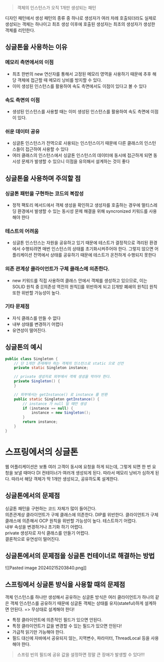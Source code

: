> 객체의 인스턴스가 오직 1개만 생성되는 패턴

디자인 패턴에서 생성 패턴의 종류 중 하나로 생성자가 여러 차례 호출되더라도 실제로 생성되는 객체는 하나이고 최초 생성 이후에 호출된 생성자는 최초의 생성자가 생성한 객체를 리턴한다.

## 싱글톤을 사용하는 이유
### 메모리 측면에서의 이점
- 최초 한번의 new 연산자를 통해서 고정된 메모리 영역을 사용하기 때문에 추후 해당 객체에 접근할 때 메모리 낭비를 방지할 수 있다.
- 이미 생성된 인스턴스를 활용하여 속도 측면에서도 이점이 있다고 볼 수 있다
### 속도 측면의 이점
- 생성된 인스턴스를 사용할 때는 이미 생성된 인스턴스를 활용하여 속도 측면에 이점이 있다.
### 쉬운 데이터 공유
- 싱글톤 인스턴스가 전역으로 사용되는 인스턴스이기 때문에 다른 클래스의 인스턴스들이 접근하여 사용할 수 있다
- 여러 클래스의 인스턴스에서 싱글톤 인스턴스의 데이터에 동시에 접근하게 되면 동시성 문제가 발생할 수 있으니 이점을 유의해서 설계하는 것이 좋다
## 싱글톤을 사용하며 주의할 점
### 싱글톤 패턴을 구현하는 코드의 복잡성
- 정적 팩토리 메서드에서 객체 생성을 확인하고 생성자를 호출하는 경우에 멀티스레딩 환경에서 발생할 수 있는 동시성 문제 해결을 위해 syncronized 키워드를 사용해야 한다
### 테스트의 어려움
- 싱글톤 인스턴스는 자원을 공유하고 있기 때문에 테스트가 결정적으로 격리된 환경에서 수행되려면 매번 인스턴스의 상태를 초기화시켜주어야 한다. 그렇지 않으면 어플리케이션 전역에서 상태를 공유하기 때문에 테스트가 온전하게 수행되지 못한다
### 의존 관계상 클라이언트가 구체 클래스에 의존한다.
- new 키워드를 직접 사용하여 클래스 안에서 객체를 생성하고 있으므로, 이는 SOLID 원칙 중 [[의존성 역전의 원칙]]를 위반하게 되고 [[개방 폐쇄의 원칙]] 원칙 또한 위반할 가능성이 높다.
### 기타 문제점
- 자식 클래스를 만들 수 없다
- 내부 상태를 변경하기 어렵다
- 유연성이 떨어진다.


## 싱글톤의 예시

```java
public class Singleton {
    // 단 1개만 존재해야 하는 객체의 인스턴스로 static 으로 선언
    private static Singleton instance;

    // private 생성자로 외부에서 객체 생성을 막아야 한다.
    private Singleton() {
    }

    // 외부에서는 getInstance() 로 instance 를 반환
    public static Singleton getInstance() {
        // instance 가 null 일 때만 생성
        if (instance == null) {
            instance = new Singleton();
        }
        return instance;
    }
}
```

# 스프링에서의 싱글톤
웹 어플리케이션은 보통 여러 고객이 동시에 요청을 하게 되는데, 그렇게 되면 한 번 요청을 보낼 때마다 DI 컨테이너가 여러개 생성되게 된다. 따라서 메모리 낭비가 심하게 된다.
따라서 해당 객체가 딱 1개만 생성되고, 공유하도록 설계한다.

## 싱글톤에서의 문제점
싱글톤 패턴을 구현하는 코드 자체가 많이 들어간다.  
의존관계상 클라이언트가 구체 클래스에 의존한다. 
DIP를 위반한다. 
클라이언트가 구체 클래스에 의존해서 OCP 원칙을 위반할 가능성이 높다. 
테스트하기 어렵다.  
내부 속성을 변경하거나 초기화 하기 어렵다.  
private 생성자로 자식 클래스를 만들기 어렵다.  
결론적으로 유연성이 떨어진다.  

## 싱글톤에서의 문제점을 싱글톤 컨테이너로 해결하는 방법
![[Pasted image 20240215203840.png]]

## 스프링에서 싱글톤 방식을 사용할 때의 문제점
객체 인스턴스를 하나만 생성해서 공유하는 싱글톤 방식은 여러 클라이언트가 하나의 같은 객체 인스턴스를 공유하기 때문에 싱글톤 객체는 상태를 유지(stateful)하게 설계하면 안된다. => 무상태로 설계해야 한다!
- 특정 클라이언트에 의존적인 필드가 있으면 안된다.  
- 특정 클라이언트가 값을 변경할 수 있는 필드가 있으면 안된다!  
- 가급적 읽기만 가능해야 한다.  
- 필드 대신에 자바에서 공유되지 않는, 지역변수, 파라미터, ThreadLocal 등을 사용해야 한다.
>스프링 빈의 필드에 공유 값을 설정하면 정말 큰 장애가 발생할 수 있다!!!

